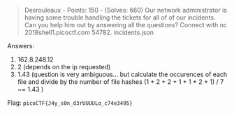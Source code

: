 > Desrouleaux - Points: 150 - (Solves: 660)
> Our network administrator is having some trouble handling the tickets for all of of our incidents. Can you help him out by answering all the questions? Connect with nc 2018shell1.picoctf.com 54782. incidents.json

Answers:
1. 162.8.248.12
2. 2 (depends on the ip requested)
3. 1.43 (question is very ambiguous... but calculate the occurences of each file and divide by the number of file hashes (1 + 2 + 2 + 1 + 1 + 2 + 1) / 7 ~= 1.43 )

Flag: `picoCTF{J4y_s0n_d3rUUUULo_c74e3495}`
